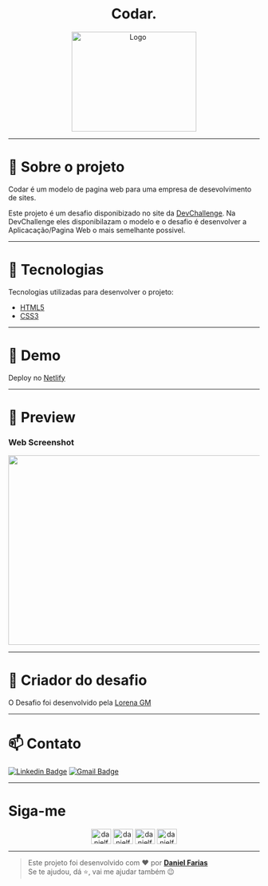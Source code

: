 <h1 align="center">Codar.</h1>

<p align="center">
  <a href="http://www.freepik.com">
    <img src="https://i.ibb.co/stqTkc6/video-call.png" alt="Logo" width="250" height="200">
  </a>
  
</p>

---

# :book: Sobre o projeto 
Codar é um modelo de pagina web para uma empresa de desevolvimento de sites.

Este projeto é um  desafio disponibizado no site da [DevChallenge](https://devchallenge.com.br/).
Na DevChallenge eles disponibilazam o modelo e o desafio é desenvolver a Aplicacação/Pagina Web o mais semelhante possivel.

---

# :rocket: Tecnologias
Tecnologias utilizadas para desenvolver o projeto:

- [HTML5](https://developer.mozilla.org/pt-BR/docs/Web/Guide/HTML/HTML5)
- [CSS3](https://developer.mozilla.org/en-US/docs/Learn/CSS)

---

# :eyes: Demo
Deploy no [Netlify](https://homecodar.netlify.app/)

---

# :eyes: Preview
### Web Screenshot
<p align="center"><img src="https://i.ibb.co/wpnzvcs/codar-desktop.jpg" width="580" height="380"></p>

---

# :art: Criador do desafio
O Desafio foi desenvolvido pela [Lorena GM](https://github.com/Lorenalgm)

---

# :mailbox: Contato	

[![Linkedin Badge](https://img.shields.io/badge/-DanielFariias-blue?style=flat-square&logo=Linkedin&logoColor=white&link=https://https://www.linkedin.com/in/danielfariias/)](https://www.linkedin.com/in/danielfariias/)
[![Gmail Badge](https://img.shields.io/badge/-danielfariias15@gmail.com-c14438?style=flat-square&logo=Gmail&logoColor=white&link=mailto:danielfariias15@gmail.com)](mailto:danielfariias15@gmail.com)


---

# Siga-me 
<p align="center">
<a href="https://dev.to/danielfariias" target="_blank"><img align="center" src="https://cdn.jsdelivr.net/npm/simple-icons@3.0.1/icons/dev-dot-to.svg" alt="danielfariias" height="30" width="40" /></a>
<a href="https://codepen.io/danielfariias" target="blank"><img align="center" src="https://cdn.jsdelivr.net/npm/simple-icons@3.0.1/icons/codepen.svg" alt="danielfariias" height="30" width="40" /></a>
<a href="https://www.linkedin.com/in/danielfariias/" target="blank"><img align="center" src="https://cdn.jsdelivr.net/npm/simple-icons@3.0.1/icons/linkedin.svg" alt="danielfariias" height="30" width="40" /></a>
<a href="https://app.rocketseat.com.br/me/daniel-farias-1583130833" target="blank"><img align="center" src="https://image.flaticon.com/icons/svg/1356/1356604.svg" alt="danielfariias" height="30" width="40" /></a>
</p>

---

>Este projeto foi desenvolvido com ❤️ por **[Daniel Farias](https://github.com/DanielFariias)**<br> 
Se te ajudou, dá ⭐, vai me ajudar também 😉

